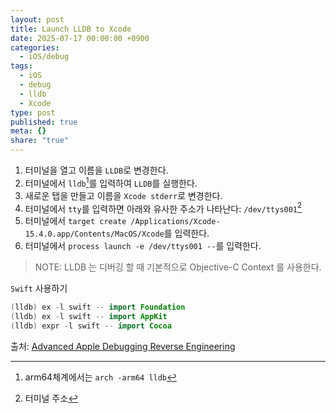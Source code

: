 ```yaml
---
layout: post
title: Launch LLDB to Xcode
date: 2025-07-17 00:00:00 +0900
categories:
  - iOS/debug
tags:
  - iOS
  - debug
  - lldb
  - Xcode
type: post
published: true
meta: {}
share: "true"
---
```


1. 터미널을 열고 이름을 `LLDB`로 변경한다.
2. 터미널에서 `lldb`[^launchlldb]를 입력하여 `LLDB`를 실행한다.
3. 새로운 탭을 만들고 이름을 `Xcode stderr`로 변경한다.
4. 터미널에서 `tty`를 입력하면 아래와 유사한 주소가 나타난다: `/dev/ttys001`[^adressofterminal]
5. 터미널에서 `target create /Applications/Xcode-15.4.0.app/Contents/MacOS/Xcode`를 입력한다.
6. 터미널에서 `process launch -e /dev/ttys001 --`를 입력한다.

>NOTE:
>LLDB 는 디버깅 할 때 기본적으로 Objective-C Context 를 사용한다.

`Swift` 사용하기
```swift
(lldb) ex -l swift -- import Foundation 
(lldb) ex -l swift -- import AppKit
(lldb) expr -l swift -- import Cocoa
```

출처: [Advanced Apple Debugging Reverse Engineering](https://www.kodeco.com/books/advanced-apple-debugging-reverse-engineering/v4.0)

[^launchLLDB]: arm64체계에서는 `arch -arm64 lldb`
[^adressofterminal]: 터미널 주소